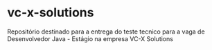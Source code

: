 # vc-x-solutions
Repositório destinado para a entrega do teste tecnico para a vaga de Desenvolvedor Java - Estágio na empresa VC-X Solutions
